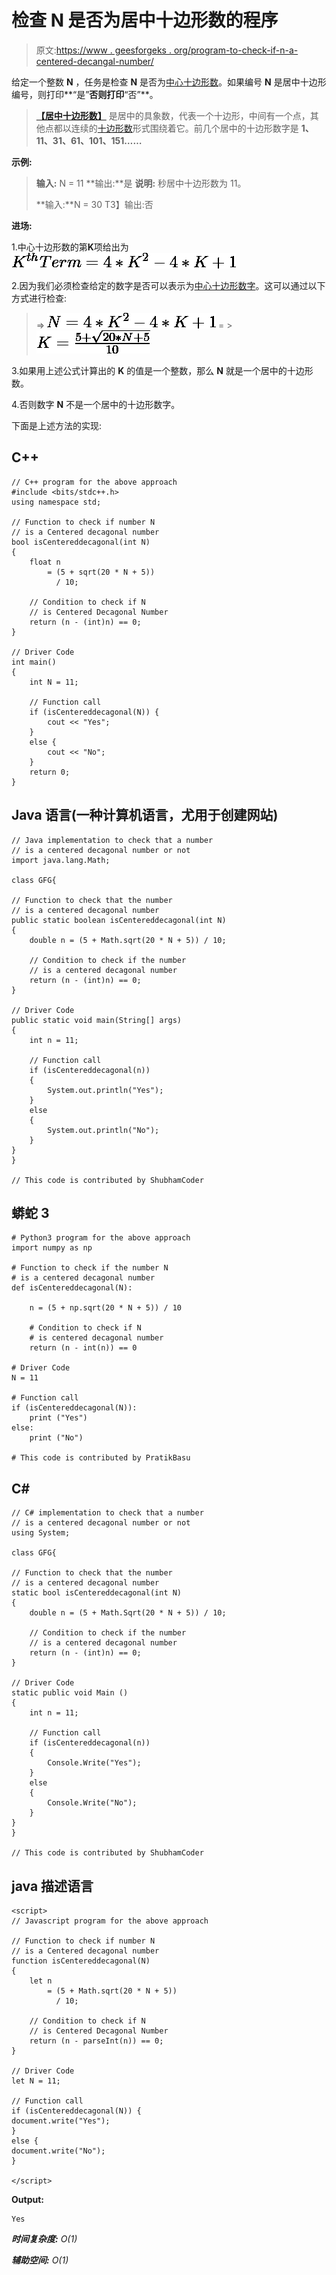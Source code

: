 # 检查 N 是否为居中十边形数的程序

> 原文:[https://www . geesforgeks . org/program-to-check-if-n-a-centered-decangal-number/](https://www.geeksforgeeks.org/program-to-check-if-n-is-a-centered-decagonal-number/)

给定一个整数 **N** ，任务是检查 **N** 是否为[中心十边形数](https://www.geeksforgeeks.org/centered-decagonal-number/)。如果编号 **N** 是居中十边形编号，则打印**“是”**否则打印**“否”**。

> [**【居中十边形数】**](https://www.geeksforgeeks.org/centered-decagonal-number/) 是居中的具象数，代表一个十边形，中间有一个点，其他点都以连续的[十边形数](https://www.geeksforgeeks.org/decagonal-numbers/)形式围绕着它。前几个居中的十边形数字是 **1、11、31、61、101、151……**

**示例:**

> **输入:** N = 11
> **输出:**是
> **说明:**
> 秒居中十边形数为 11。
> 
> **输入:**N = 30
> T3】输出:否

**进场:**

1.中心十边形数的第**K**项给出为
![K^{th} Term = 4*K^{2} - 4*K + 1    ](img/89a489a0f73520f47fd26b59dc75c0b5.png "Rendered by QuickLaTeX.com")

2.因为我们必须检查给定的数字是否可以表示为[中心十边形数字](https://www.geeksforgeeks.org/centered-decagonal-number/)。这可以通过以下方式进行检查:

> => ![N = {4*K^{2} - 4*K + 1}    ](img/91fb90013723dc310fdf0ccfd96d5150.png "Rendered by QuickLaTeX.com")
> = > ![K = \frac{5 + \sqrt{20*N + 5}}{10}    ](img/8fead2b474f8976242c3df0abdb28227.png "Rendered by QuickLaTeX.com")

3.如果用上述公式计算出的 **K** 的值是一个整数，那么 **N** 就是一个居中的十边形数。

4.否则数字 **N** 不是一个居中的十边形数字。

下面是上述方法的实现:

## C++

```
// C++ program for the above approach
#include <bits/stdc++.h>
using namespace std;

// Function to check if number N
// is a Centered decagonal number
bool isCentereddecagonal(int N)
{
    float n
        = (5 + sqrt(20 * N + 5))
          / 10;

    // Condition to check if N
    // is Centered Decagonal Number
    return (n - (int)n) == 0;
}

// Driver Code
int main()
{
    int N = 11;

    // Function call
    if (isCentereddecagonal(N)) {
        cout << "Yes";
    }
    else {
        cout << "No";
    }
    return 0;
}
```

## Java 语言(一种计算机语言，尤用于创建网站)

```
// Java implementation to check that a number
// is a centered decagonal number or not
import java.lang.Math;

class GFG{

// Function to check that the number
// is a centered decagonal number
public static boolean isCentereddecagonal(int N)
{
    double n = (5 + Math.sqrt(20 * N + 5)) / 10;

    // Condition to check if the number
    // is a centered decagonal number
    return (n - (int)n) == 0;
}

// Driver Code
public static void main(String[] args)
{
    int n = 11;

    // Function call
    if (isCentereddecagonal(n))
    {
        System.out.println("Yes");
    }
    else
    {
        System.out.println("No");
    }
}
}

// This code is contributed by ShubhamCoder
```

## 蟒蛇 3

```
# Python3 program for the above approach
import numpy as np

# Function to check if the number N
# is a centered decagonal number
def isCentereddecagonal(N):

    n = (5 + np.sqrt(20 * N + 5)) / 10

    # Condition to check if N
    # is centered decagonal number
    return (n - int(n)) == 0

# Driver Code
N = 11

# Function call
if (isCentereddecagonal(N)):
    print ("Yes")
else:
    print ("No")

# This code is contributed by PratikBasu
```

## C#

```
// C# implementation to check that a number
// is a centered decagonal number or not
using System;

class GFG{

// Function to check that the number
// is a centered decagonal number
static bool isCentereddecagonal(int N)
{
    double n = (5 + Math.Sqrt(20 * N + 5)) / 10;

    // Condition to check if the number
    // is a centered decagonal number
    return (n - (int)n) == 0;
}

// Driver Code
static public void Main ()
{
    int n = 11;

    // Function call
    if (isCentereddecagonal(n))
    {
        Console.Write("Yes");
    }
    else
    {
        Console.Write("No");
    }
}
}

// This code is contributed by ShubhamCoder
```

## java 描述语言

```
<script>
// Javascript program for the above approach

// Function to check if number N
// is a Centered decagonal number
function isCentereddecagonal(N)
{
    let n
        = (5 + Math.sqrt(20 * N + 5))
          / 10;

    // Condition to check if N
    // is Centered Decagonal Number
    return (n - parseInt(n)) == 0;
}

// Driver Code
let N = 11;

// Function call
if (isCentereddecagonal(N)) {
document.write("Yes");
}
else {
document.write("No");
}

</script>
```

**Output:** 

```
Yes
```

***时间复杂度:** O(1)*

***辅助空间:** O(1)*